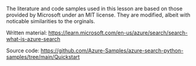 The literature and code samples used in this lesson are based on those provided by Microsoft under an MIT license. They are modified, albeit with noticable similarities to the orginals.

Written material:
https://learn.microsoft.com/en-us/azure/search/search-what-is-azure-search

Source code:
https://github.com/Azure-Samples/azure-search-python-samples/tree/main/Quickstart
